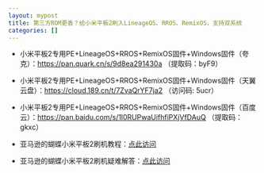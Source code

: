 ```yaml
---
layout: mypost
title: 第三方ROM更香？给小米平板2刷入LineageOS、RROS、RemixOS，支持双系统
categories: []
---
```


- 小米平板2专用PE+LineageOS+RROS+RemixOS固件+Windows固件（夸克）：<https://pan.quark.cn/s/9d8ea291430a>
 （提取码：byF9）

- 小米平板2专用PE+LineageOS+RROS+RemixOS固件+Windows固件（天翼云盘）：<https://cloud.189.cn/t/7ZvaQrYF7ja2> （访问码: 5ucr）

- 小米平板2专用PE+LineageOS+RROS+RemixOS固件+Windows固件（百度云）：<https://pan.baidu.com/s/1l0RUPwaUifhfiPXjVfDAuQ> （提取码：gkxc）

- 亚马逊的蝴蝶小米平板2刷机教程：[点此访问](https://mp.weixin.qq.com/s?__biz=MzI2MDA4OTY0Mw==&mid=2247489032&idx=1&sn=65351fb7887decd233573ce6faf1e768&chksm=ea6fa44cdd182d5a5f05e9bd35de5a90b4aa9063ed7021c3bdf8062dddea316ede7225bc88fb&scene=21#wechat_redirect)

- 亚马逊的蝴蝶小米平板2刷机疑难解答：[点此访问](https://mp.weixin.qq.com/s/q8L4YrGlhiaEkqmqG_oD7Q)